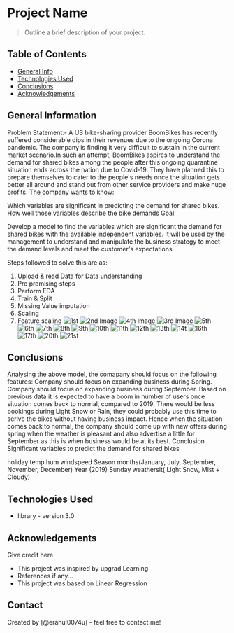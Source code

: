 # Project Name
> Outline a brief description of your project.


## Table of Contents
* [General Info](#general-information)
* [Technologies Used](#technologies-used)
* [Conclusions](#conclusions)
* [Acknowledgements](#acknowledgements)

<!-- You can include any other section that is pertinent to your problem -->

## General Information
Problem Statement:- 
A US bike-sharing provider BoomBikes has recently suffered considerable dips in their revenues due to the ongoing Corona pandemic. The company is finding it very difficult to sustain in the current market scenario.In such an attempt, BoomBikes aspires to understand the demand for shared bikes among the people after this ongoing quarantine situation ends across the nation due to Covid-19. They have planned this to prepare themselves to cater to the people's needs once the situation gets better all around and stand out from other service providers and make huge profits.
The company wants to know:

Which variables are significant in predicting the demand for shared bikes.
How well those variables describe the bike demands
Goal:

Develop a model to find the variables which are significant the demand for shared bikes with the available independent variables.
It will be used by the management to understand and manipulate the business strategy to meet the demand levels and meet the customer's expectations.
<!-- You don't have to answer all the questions - just the ones relevant to your project. -->

Steps followed to solve this are as:- 
1.	Upload & read Data for Data understanding
2.	Pre promising steps
3.	Perform EDA
4.	Train & Split
5.	Missing Value imputation
6.	Scaling 
7.	Feature scaling
![1st](https://github.com/erahul0074u/Linear-Regression_Assignment/assets/137909149/c0ab52cf-d66e-487c-8f7d-eb17c80fa86d)
![2nd Image](https://github.com/erahul0074u/Linear-Regression_Assignment/assets/137909149/082d0be9-5aeb-4281-bbbf-3df9793a79cd)
![4th Image](https://github.com/erahul0074u/Linear-Regression_Assignment/assets/137909149/75b779a1-c9b2-4842-bd85-ab94b93e335c)
![3rd Image](https://github.com/erahul0074u/Linear-Regression_Assignment/assets/137909149/90e6a18e-04dc-41c2-9975-4a60dcc180e3)
![5th](https://github.com/erahul0074u/Linear-Regression_Assignment/assets/137909149/8c1c10cb-4dc5-452b-8cb0-0034d8357984)
![6th](https://github.com/erahul0074u/Linear-Regression_Assignment/assets/137909149/375d581b-451b-42aa-98a5-32551a4bff39)
![7th](https://github.com/erahul0074u/Linear-Regression_Assignment/assets/137909149/8a00f246-77c7-4cb6-8a8f-c6bd63e6fcdd)
![8th](https://github.com/erahul0074u/Linear-Regression_Assignment/assets/137909149/873f2709-d875-4fac-906c-63acee74f5c1)
![9th](https://github.com/erahul0074u/Linear-Regression_Assignment/assets/137909149/ef26a3f3-6abd-4a3f-a749-49386886bfd0)
![10th](https://github.com/erahul0074u/Linear-Regression_Assignment/assets/137909149/835771ff-f6a8-4a89-9199-4ac4eaeed430)
![11th](https://github.com/erahul0074u/Linear-Regression_Assignment/assets/137909149/a7d20c8a-b935-4714-91e1-07be29c3ffe1)
![12th](https://github.com/erahul0074u/Linear-Regression_Assignment/assets/137909149/813efb40-3264-4010-98b7-7c0f1fdc4ec4)
![13th](https://github.com/erahul0074u/Linear-Regression_Assignment/assets/137909149/83ce7158-e871-4b73-83f9-3f5336fda7e8)
![14t](https://github.com/erahul0074u/Linear-Regression_Assignment/assets/137909149/7f2abfc0-f8bc-4432-98a7-4e805f258a1b)
![16th](https://github.com/erahul0074u/Linear-Regression_Assignment/assets/137909149/c22da585-3385-4aac-94d6-bd4c0f58b170)
![17th](https://github.com/erahul0074u/Linear-Regression_Assignment/assets/137909149/80098dbc-b967-4f36-b5fd-641601038b16)
![20th](https://github.com/erahul0074u/Linear-Regression_Assignment/assets/137909149/15c38f27-855f-4fde-b0fc-104241307ba4)
![21st](https://github.com/erahul0074u/Linear-Regression_Assignment/assets/137909149/134ce804-dd5e-4f82-b33c-112a298255db)


















## Conclusions
Analysing the above model, the comapany should focus on the following features:
Company should focus on expanding business during Spring.
Company should focus on expanding business during September.
Based on previous data it is expected to have a boom in number of users once situation comes back to normal, compared to 2019.
There would be less bookings during Light Snow or Rain, they could probably use this time to serive the bikes without having business impact.
Hence when the situation comes back to normal, the company should come up with new offers during spring when the weather is pleasant and also advertise a little for September as this is when business would be at its best.
Conclusion
Significant variables to predict the demand for shared bikes

holiday
temp
hum
windspeed
Season
months(January, July, September, November, December)
Year (2019)
Sunday
weathersit( Light Snow, Mist + Cloudy)
<!-- You don't have to answer all the questions - just the ones relevant to your project. -->


## Technologies Used
- library - version 3.0

<!-- As the libraries versions keep on changing, it is recommended to mention the version of library used in this project -->

## Acknowledgements
Give credit here.
- This project was inspired by upgrad Learning
- References if any...
- This project was based on Linear Regression 


## Contact
Created by [@erahul0074u] - feel free to contact me!


<!-- Optional -->
<!-- ## License -->
<!-- This project is open source and available under the [... License](). -->

<!-- You don't have to include all sections - just the one's relevant to your project -->

